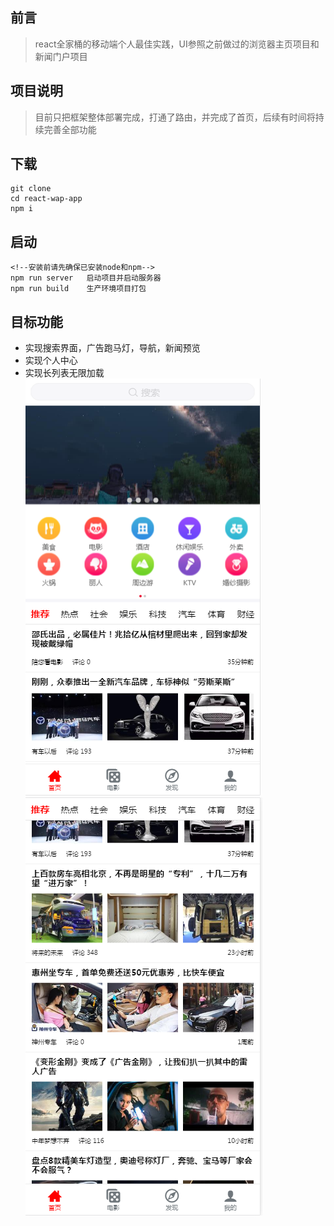 ## 前言
> react全家桶的移动端个人最佳实践，UI参照之前做过的浏览器主页项目和新闻门户项目
## 项目说明
> 目前只把框架整体部署完成，打通了路由，并完成了首页，后续有时间将持续完善全部功能
## 下载

```
git clone
cd react-wap-app
npm i
```
## 启动

```
<!--安装前请先确保已安装node和npm-->
npm run server   启动项目并启动服务器
npm run build    生产环境项目打包
```
## 目标功能
- 实现搜索界面，广告跑马灯，导航，新闻预览
- 实现个人中心
- 实现长列表无限加载
![image](https://github.com/GoatherdNaN/react-wap-app/blob/master/screenshots/Index1.png?raw=true)
![image](https://github.com/GoatherdNaN/react-wap-app/blob/master/screenshots/Index2.png?raw=true)


